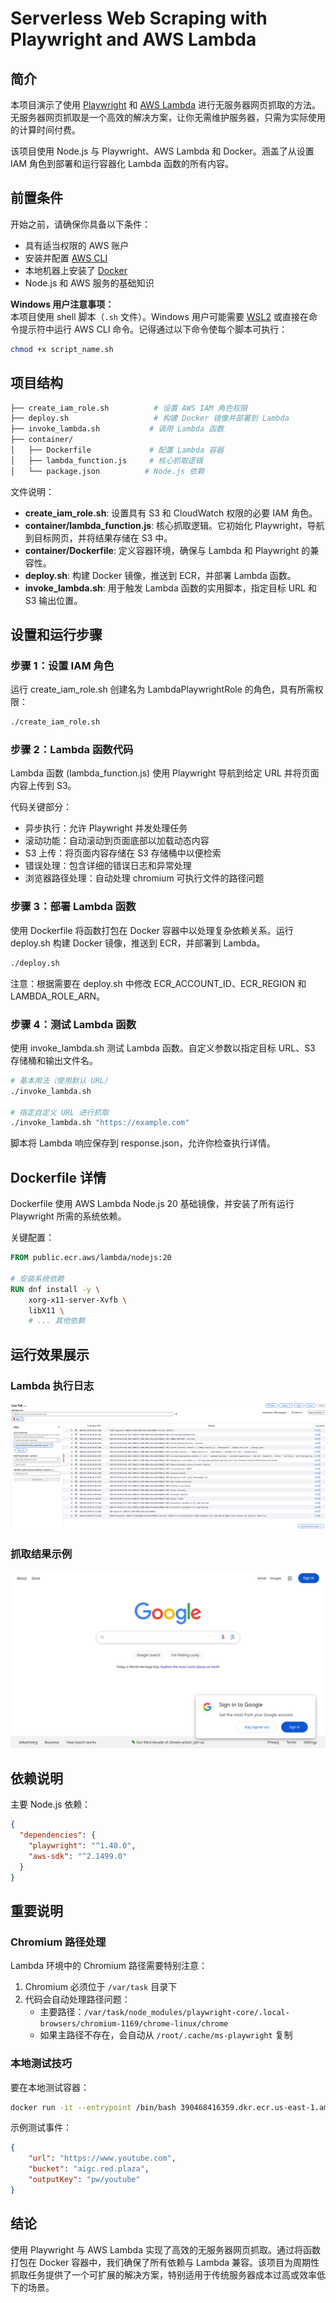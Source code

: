 # Serverless Web Scraping with Playwright and AWS Lambda

## 简介
本项目演示了使用 [Playwright](https://playwright.dev/) 和 [AWS Lambda](https://aws.amazon.com/lambda/) 进行无服务器网页抓取的方法。无服务器网页抓取是一个高效的解决方案，让你无需维护服务器，只需为实际使用的计算时间付费。

该项目使用 Node.js 与 Playwright、AWS Lambda 和 Docker。涵盖了从设置 IAM 角色到部署和运行容器化 Lambda 函数的所有内容。

## 前置条件
开始之前，请确保你具备以下条件：

- 具有适当权限的 AWS 账户
- 安装并配置 [AWS CLI](https://aws.amazon.com/cli/)
- 本地机器上安装了 [Docker](https://www.docker.com/)
- Node.js 和 AWS 服务的基础知识

**Windows 用户注意事项：**  
本项目使用 shell 脚本（`.sh` 文件）。Windows 用户可能需要 [WSL2](https://docs.microsoft.com/en-us/windows/wsl/) 或直接在命令提示符中运行 AWS CLI 命令。记得通过以下命令使每个脚本可执行：
```bash
chmod +x script_name.sh
```

## 项目结构

```bash
├── create_iam_role.sh          # 设置 AWS IAM 角色权限
├── deploy.sh                   # 构建 Docker 镜像并部署到 Lambda
├── invoke_lambda.sh           # 调用 Lambda 函数
├── container/
│   ├── Dockerfile             # 配置 Lambda 容器
│   ├── lambda_function.js     # 核心抓取逻辑
│   └── package.json          # Node.js 依赖
```

文件说明：

- **create_iam_role.sh**: 设置具有 S3 和 CloudWatch 权限的必要 IAM 角色。
- **container/lambda_function.js**: 核心抓取逻辑。它初始化 Playwright，导航到目标网页，并将结果存储在 S3 中。
- **container/Dockerfile**: 定义容器环境，确保与 Lambda 和 Playwright 的兼容性。
- **deploy.sh**: 构建 Docker 镜像，推送到 ECR，并部署 Lambda 函数。
- **invoke_lambda.sh**: 用于触发 Lambda 函数的实用脚本，指定目标 URL 和 S3 输出位置。

## 设置和运行步骤

### 步骤 1：设置 IAM 角色

运行 create_iam_role.sh 创建名为 LambdaPlaywrightRole 的角色，具有所需权限：

```bash
./create_iam_role.sh
```

### 步骤 2：Lambda 函数代码

Lambda 函数 (lambda_function.js) 使用 Playwright 导航到给定 URL 并将页面内容上传到 S3。

代码关键部分：
- 异步执行：允许 Playwright 并发处理任务
- 滚动功能：自动滚动到页面底部以加载动态内容
- S3 上传：将页面内容存储在 S3 存储桶中以便检索
- 错误处理：包含详细的错误日志和异常处理
- 浏览器路径处理：自动处理 chromium 可执行文件的路径问题

### 步骤 3：部署 Lambda 函数

使用 Dockerfile 将函数打包在 Docker 容器中以处理复杂依赖关系。运行 deploy.sh 构建 Docker 镜像，推送到 ECR，并部署到 Lambda。

```bash
./deploy.sh
```

注意：根据需要在 deploy.sh 中修改 ECR_ACCOUNT_ID、ECR_REGION 和 LAMBDA_ROLE_ARN。

### 步骤 4：测试 Lambda 函数

使用 invoke_lambda.sh 测试 Lambda 函数。自定义参数以指定目标 URL、S3 存储桶和输出文件名。

```bash
# 基本用法（使用默认 URL）
./invoke_lambda.sh

# 指定自定义 URL 进行抓取
./invoke_lambda.sh "https://example.com"
```

脚本将 Lambda 响应保存到 response.json，允许你检查执行详情。

## Dockerfile 详情

Dockerfile 使用 AWS Lambda Node.js 20 基础镜像，并安装了所有运行 Playwright 所需的系统依赖。

关键配置：
```dockerfile
FROM public.ecr.aws/lambda/nodejs:20

# 安装系统依赖
RUN dnf install -y \
    xorg-x11-server-Xvfb \
    libX11 \
    # ... 其他依赖
```

## 运行效果展示

### Lambda 执行日志
![Lambda执行成功日志](success_lambda_log.png)

### 抓取结果示例
![Google页面抓取示例](sample_google.png)

## 依赖说明

主要 Node.js 依赖：
```json
{
  "dependencies": {
    "playwright": "^1.40.0",
    "aws-sdk": "^2.1499.0"
  }
}
```

## 重要说明

### Chromium 路径处理
Lambda 环境中的 Chromium 路径需要特别注意：
1. Chromium 必须位于 `/var/task` 目录下
2. 代码会自动处理路径问题：
   - 主要路径：`/var/task/node_modules/playwright-core/.local-browsers/chromium-1169/chrome-linux/chrome`
   - 如果主路径不存在，会自动从 `/root/.cache/ms-playwright` 复制

### 本地测试技巧

要在本地测试容器：
```bash
docker run -it --entrypoint /bin/bash 390468416359.dkr.ecr.us-east-1.amazonaws.com/container-playwright:latest
```

示例测试事件：
```json
{
    "url": "https://www.youtube.com",
    "bucket": "aigc.red.plaza",
    "outputKey": "pw/youtube"
}
```

## 结论

使用 Playwright 与 AWS Lambda 实现了高效的无服务器网页抓取。通过将函数打包在 Docker 容器中，我们确保了所有依赖与 Lambda 兼容。该项目为周期性抓取任务提供了一个可扩展的解决方案，特别适用于传统服务器成本过高或效率低下的场景。
